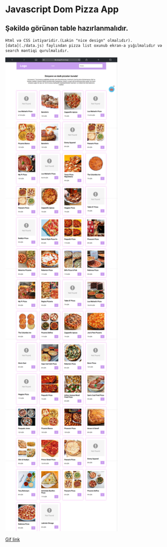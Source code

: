 # Javascript Dom Pizza App

## Şəkildə görünən table hazırlanmalıdır.

```
Html və CSS ixtiyaridir.(Lakin "nice design" olmalıdır).
[data](./data.js) faylından pizza list oxunub ekran-a yığılmalıdır və search məntiqi qurulmalıdır.
```

<img src="./pizza.png" alt="Pizza Image" width="70%"/>

[Gif link](https://www.webmobilefirst.com/en/screencasts/5_c3-yavyc_qur/)

